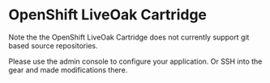 # OpenShift LiveOak Cartridge
Note the the OpenShift LiveOak Cartridge does not currently support git based source repositories.

Please use the admin console to configure your application. Or SSH into the gear and made modifications there.
